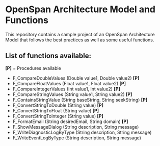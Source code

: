 # OpenSpan Architecture Model and Functions

This repository contains a sample project of an OpenSpan Architecture Model that follows the best practices as well as some useful functions.

## List of functions available:

**[P]** = Procedures available

- F_CompareDoubleValues   (Double value1, Double value2) **[P]**
- F_CompareFloatValues    (Float value1, Float value2) **[P]**
- F_CompareIntegerValues  (Int value1, Int value2) **[P]**
- F_CompareStringValues (String value1, String value2) **[P]**
- F_ContainsStringValue (String baseString, String seekString) **[P]**
- F_ConvertStringToDouble (String value) **[P]**
- F_ConvertStringToFloat (String value) **[P]**
- F_ConvertStringToInteger (String value) **[P]**
- F_FormatEmail (String desiredEmail, String domain) **[P]**
- F_ShowMessageDialog (String description, String message)
- F_WriteDiagnosticLogByType (String description, String message)
- F_WriteEventLogByType (String description, String message)
